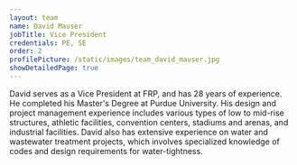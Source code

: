 ```yaml
---
layout: team
name: David Mauser
jobTitle: Vice President
credentials: PE, SE
order: 2
profilePicture: /static/images/team_david_mauser.jpg
showDetailedPage: true
---
```

David serves as a Vice President at FRP, and has 28 years of experience.  He completed his Master's Degree at Purdue University.  His design and project management experience includes various types of low to mid-rise structures, athletic facilities, convention centers, stadiums and arenas, and industrial facilities.  David also has extensive experience on water and wastewater treatment projects, which involves specialized knowledge of codes and design requirements for water-tightness.